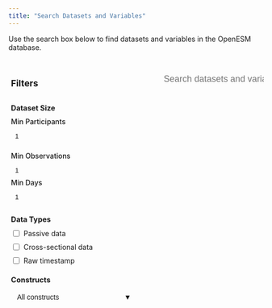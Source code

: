 ```yaml
---
title: "Search Datasets and Variables"
---
```


Use the search box below to find datasets and variables in the OpenESM database.

<div id="custom-search-container" style="display: flex; gap: 20px;">
<aside style="width: 250px; background-color: var(--code-bg); padding: 20px; border-radius: 8px; height: fit-content; flex-shrink: 0; border: 1px solid var(--border);">
<h3 style="margin-top: 0; margin-bottom: 20px; font-size: 1.1rem; border-bottom: 1px solid var(--border); padding-bottom: 10px;">Filters</h3>
<div style="margin-bottom: 20px;">
<h4 style="margin-bottom: 10px; font-size: 0.9rem; color: var(--secondary);">Dataset Size</h4>
<div style="margin-bottom: 15px;">
<label for="min-participants" style="display: block; font-weight: 500; margin-bottom: 5px; font-size: 0.875rem;">Min Participants</label>
<input type="number" id="min-participants" min="1" value="1" style="width: 100%; padding: 8px; border: 1px solid var(--border); border-radius: 4px; background-color: var(--entry); color: var(--primary);">
</div>
<div>
<label for="min-observations" style="display: block; font-weight: 500; margin-bottom: 5px; font-size: 0.875rem;">Min Observations</label>
<input type="number" id="min-observations" min="1" value="1" style="width: 100%; padding: 8px; border: 1px solid var(--border); border-radius: 4px; background-color: var(--entry); color: var(--primary);">
</div>
<div>
<label for="min-days" style="display: block; font-weight: 500; margin-bottom: 5px; font-size: 0.875rem;">Min Days</label>
<input type="number" id="min-days" min="1" value="1" style="width: 100%; padding: 8px; border: 1px solid var(--border); border-radius: 4px; background-color: var(--entry); color: var(--primary);">
</div>
</div>
<div style="margin-bottom: 20px;">
<h4 style="margin-bottom: 10px; font-size: 0.9rem; color: var(--secondary);">Data Types</h4>
<div style="margin-bottom: 8px; display: flex; align-items: center;">
<input type="checkbox" id="passive-data" style="margin-right: 8px;">
<label for="passive-data" style="font-size: 0.875rem;">Passive data</label>
</div>
<div style="margin-bottom: 8px; display: flex; align-items: center;">
<input type="checkbox" id="cross-sectional" style="margin-right: 8px;">
<label for="cross-sectional" style="font-size: 0.875rem;">Cross-sectional data</label>
</div>
<div style="display: flex; align-items: center;">
<input type="checkbox" id="raw-timestamp" style="margin-right: 8px;">
<label for="raw-timestamp" style="font-size: 0.875rem;">Raw timestamp</label>
</div>
</div>
<div>
<h4 style="margin-bottom: 10px; font-size: 0.9rem; color: var(--secondary);">Constructs</h4>
<div class="construct-dropdown">
<button class="construct-button" id="construct-button">
<span id="construct-button-text">All constructs</span>
<span>▼</span>
</button>
<div class="construct-dropdown-content" id="construct-dropdown">
<!-- Constructs will be populated dynamically -->
</div>
</div>
</div>
</aside>
<main style="flex: 1;">
<input type="text" id="custom-search-input" placeholder="Search datasets and variables...">
<div id="selected-datasets" class="selected-datasets hidden">
<div class="selected-header">
<h3 id="selected-count">0 datasets selected</h3>
<span class="toggle-arrow">▼</span>
</div>
<div class="selected-content">
<button id="clear-selection-btn" class="clear-btn">Clear Selection</button>
<div class="code-section">
<div class="code-block">
<div class="code-header">R Code</div>
<pre><code class="code-content" id="r-code"></code></pre>
</div>
<div class="code-block">
<div class="code-header">Python Code</div>
<pre><code class="code-content" id="python-code"></code></pre>
</div>
</div>
</div>
</div>
<div id="custom-search-results"></div>
</main>
</div>
<script src="https://unpkg.com/lunr/lunr.js"></script>
<script>
document.addEventListener('DOMContentLoaded', function() {
    let datasets = [];
    let idx = null;
    let selectedDatasets = new Set();
    let selectedConstructs = new Set();
    let constructCounts = {};
    const debug = false;
    function log(message, data) {
        if (debug) {
            console.log(message, data || '');
        }
    }
    const basePath = window.location.pathname.includes('/openesm/') ? '/openesm' : '';
    const jsonUrl = `${basePath}/data/datasets-index.json`;
    fetch(jsonUrl)
        .then(response => {
            if (!response.ok) throw new Error(`HTTP error! Status: ${response.status}`);
            return response.json();
        })
        .then(data => {
            datasets = data;
            buildSearchIndex();
            buildConstructCounts();
            populateConstructDropdown();
            setupEventListeners();
            performSearch();
        })
        .catch(error => {
            console.error('Error loading search index:', error);
            const resultsContainer = document.getElementById('custom-search-results');
            if (resultsContainer) {
                resultsContainer.innerHTML = '<p>Error loading search index. ' + error.message + '</p>';
            }
        });
    function buildSearchIndex() {
        idx = lunr(function() {
            this.ref('id');
            this.field('first_author', { boost: 10 });
            this.field('year', { boost: 5 });
            this.field('topics', { boost: 8 });
            this.field('variables', { boost: 5 });
            datasets.forEach(doc => {
                const variableText = Array.isArray(doc.variables)
    ? doc.variables.map(v => {
        const constructs = Array.isArray(v.construct) ? v.construct.join(' ') : (v.construct || '');
        return `${v.name || ''} ${v.description || ''} ${v.variable_type || ''} ${constructs}`;
    }).join(' ')
    : '';
                this.add({
                    id: doc.id,
                    first_author: doc.first_author || '',
                    year: (doc.year || '').toString(),
                    topics: doc.topics || '',
                    variables: variableText
                });
            });
        });
    }
    function buildConstructCounts() {
        constructCounts = {};
        datasets.forEach(dataset => {
            const datasetConstructs = new Set();
            if (Array.isArray(dataset.variables)) {
                dataset.variables.forEach(variable => {
                    if (variable.construct) {
                        const constructs = Array.isArray(variable.construct)
                            ? variable.construct
                            : [variable.construct];
                        // Split by comma and flatten the array
                        const individualConstructs = constructs.flatMap(c => {
                            return c && typeof c === 'string'
                             ? c.split(',').map(s => s.trim()).filter(Boolean)
                              : [];
                        });
                        individualConstructs.forEach(construct => {
                            if (construct) { // Already trimmed and filtered for non-empty
                                datasetConstructs.add(construct);
                            }
                        });
                    }
                });
            }
            datasetConstructs.forEach(construct => {
                constructCounts[construct] = (constructCounts[construct] || 0) + 1;
            });
        });
        log("Construct counts:", constructCounts);
    }
    function highlightSearchTerms(text, query) {
    if (!text || !query.trim()) return text;
    // Extract individual terms from query, remove special characters
    const terms = query.toLowerCase()
        .split(/\s+/)
        .filter(term => term.length > 1) // Ignore single characters
        .map(term => term.replace(/[^\w]/g, '')); // Remove special chars
    if (terms.length === 0) return text;
    // Create regex pattern for all terms (case insensitive)
    const pattern = terms.map(term => 
        term.replace(/[.*+?^${}()|[\]\\]/g, '\\$&') // Escape special regex chars
    ).join('|');
    const regex = new RegExp(`(${pattern})`, 'gi');
    return text.replace(regex, '<mark class="search-highlight">$1</mark>');
}
function getMatchIndicators(dataset, query) {
    if (!query.trim()) return [];
    const indicators = [];
    const queryTerms = query.toLowerCase().split(/\s+/).filter(term => term.length > 1);
    // Check title match (first_author + year)
    const titleText = `${dataset.first_author} ${dataset.year}`.toLowerCase();
    if (queryTerms.some(term => titleText.includes(term))) {
        indicators.push('Author/Year');
    }
    // Check topics match
    const topicsText = (dataset.topics || '').toLowerCase();
    if (queryTerms.some(term => topicsText.includes(term))) {
        indicators.push('Topics');
    }
    // Check variables match
    let hasVariableMatch = false;
    if (Array.isArray(dataset.variables)) {
        hasVariableMatch = dataset.variables.some(variable => {
            const variableText = `${variable.name || ''} ${variable.description || ''}`.toLowerCase();
            return queryTerms.some(term => variableText.includes(term));
        });
    }
    if (hasVariableMatch) {
        indicators.push('Variables');
    }
    return indicators;
}
    function populateConstructDropdown() {
        const dropdown = document.getElementById('construct-dropdown');
        dropdown.innerHTML = '';
        const sortedConstructs = Object.entries(constructCounts)
            .sort((a, b) => {
                if (b[1] !== a[1]) return b[1] - a[1];
                return a[0].localeCompare(b[0]);
            });
        sortedConstructs.forEach(([construct, count]) => {
            const item = document.createElement('div');
            item.className = 'construct-item';
            item.innerHTML = `
                <input type="checkbox" id="construct-${construct.replace(/\s+/g, '-')}" value="${construct}">
                <label for="construct-${construct.replace(/\s+/g, '-')}">${construct}</label>
                <span class="construct-count">(${count})</span>
            `;
            const checkbox = item.querySelector('input');
            checkbox.addEventListener('change', (e) => {
                if (e.target.checked) {
                    selectedConstructs.add(construct);
                } else {
                    selectedConstructs.delete(construct);
                }
                updateConstructButtonText();
                performSearch();
            });
            dropdown.appendChild(item);
        });
    }
    function updateConstructButtonText() {
        const buttonText = document.getElementById('construct-button-text');
        if (selectedConstructs.size === 0) {
            buttonText.textContent = 'All constructs';
        } else if (selectedConstructs.size === 1) {
            buttonText.textContent = Array.from(selectedConstructs)[0];
        } else {
            buttonText.textContent = `${selectedConstructs.size} constructs selected`;
        }
    }
    function setupEventListeners() {
        document.getElementById('custom-search-input').addEventListener('input', performSearch);
        document.getElementById('min-participants').addEventListener('input', performSearch);
        document.getElementById('min-observations').addEventListener('input', performSearch);
        document.getElementById('min-days').addEventListener('input', performSearch);
        document.getElementById('passive-data').addEventListener('change', performSearch);
        document.getElementById('cross-sectional').addEventListener('change', performSearch);
        document.getElementById('raw-timestamp').addEventListener('change', performSearch);
        document.querySelector('.selected-header').addEventListener('click', toggleSelectedSection);
        document.getElementById('clear-selection-btn').addEventListener('click', clearSelection);
        // Construct dropdown toggle
        const constructButton = document.getElementById('construct-button');
        const constructDropdown = document.getElementById('construct-dropdown');
        constructButton.addEventListener('click', (e) => {
            e.stopPropagation();
            constructDropdown.classList.toggle('show');
            constructButton.classList.toggle('active');
        });
        // Close dropdown when clicking outside
        document.addEventListener('click', () => {
            constructDropdown.classList.remove('show');
            constructButton.classList.remove('active');
        });
        // Prevent dropdown from closing when clicking inside
        constructDropdown.addEventListener('click', (e) => {
            e.stopPropagation();
        });
    }
    function performSearch() {
        const query = document.getElementById('custom-search-input').value;
        let searchResults;
        if (query.trim() !== '') {
            try {
                searchResults = idx.search(query);
            } catch (error) {
                console.error("Search error:", error);
                document.getElementById('custom-search-results').innerHTML = '<p>Search error: ' + error.message + '</p>';
                return;
            }
        } else {
            searchResults = datasets.map(d => ({ ref: d.id, score: 1, matchData: { metadata: {} } }));
        }
        const mappedResults = searchResults.map(result => {
            const dataset = datasets.find(d => d.id === result.ref);
            if (dataset) {
                dataset.score = result.score;
                dataset.matchedTerms = Object.keys(result.matchData.metadata);
            }
            return dataset;
        });
        const filteredResults = applyFilters(mappedResults);
        displayResults(filteredResults, query);
    }
    function applyFilters(results) {
        const minParticipants = parseInt(document.getElementById('min-participants').value) || 1;
        const minObservations = parseInt(document.getElementById('min-observations').value) || 1;
        const minDays = parseInt(document.getElementById('min-days').value) || 1;
        const needsPassiveData = document.getElementById('passive-data').checked;
        const needsCrossSectional = document.getElementById('cross-sectional').checked;
        const needsRawTimestamp = document.getElementById('raw-timestamp').checked;
        return results.filter(dataset => {
            if (!dataset) return false;
            if ((dataset.n_participants || 0) < minParticipants) return false;
            if ((dataset.n_time_points || 0) < minObservations) return false;
            if ((dataset.n_days || 0) < minDays) return false;
            if (needsPassiveData && dataset.passive_data_available !== "yes") return false;
            if (needsCrossSectional && dataset.cross_sectional_available !== "yes") return false;
            if (needsRawTimestamp && (!dataset.raw_time_stamp || dataset.raw_time_stamp === "no")) return false;
            // Check construct filter
            if (selectedConstructs.size > 0) {
                const datasetConstructs = new Set();
                if (Array.isArray(dataset.variables)) {
                    dataset.variables.forEach(variable => {
                        if (variable.construct) {
                            const constructs = Array.isArray(variable.construct)
                                ? variable.construct
                                : [variable.construct];
                            // Split by comma and flatten the array, then trim and filter
                            const individualConstructs = constructs.flatMap(c =>
                                c && typeof c === 'string'
                                    ? c.split(',').map(s => s.trim()).filter(Boolean)
                                    : []
                            );
                            individualConstructs.forEach(c => {
                                if (c) datasetConstructs.add(c); // Already trimmed and filtered for non-empty
                            });
                        }
                    });
                }
                // Check if dataset has any of the selected constructs
                const hasSelectedConstruct = Array.from(selectedConstructs).some(
                    construct => datasetConstructs.has(construct)
                );
                if (!hasSelectedConstruct) return false;
            }
            return true;
        });
    }
    function displayResults(results, query) {
    const resultsContainer = document.getElementById('custom-search-results');
    resultsContainer.innerHTML = '';
    const resultsHeader = document.createElement('div');
    resultsHeader.className = 'search-stats';
    resultsHeader.textContent = `${results.length} dataset${results.length !== 1 ? 's' : ''} found`;
    resultsContainer.appendChild(resultsHeader);
    if (results.length === 0) {
        resultsContainer.innerHTML += '<p>No results found matching your criteria.</p>';
        return;
    }
    results.forEach(dataset => {
        const isSelected = selectedDatasets.has(dataset.id);
        const datasetEl = document.createElement('div');
        datasetEl.className = `search-result ${isSelected ? 'selected' : ''}`;
        datasetEl.dataset.id = dataset.id;
        datasetEl.addEventListener('click', () => toggleDatasetSelection(dataset.id));
        const queryTerms = query.toLowerCase().split(/\s+/).filter(Boolean);
        const matchingVariables = query.trim() === '' ? [] : dataset.variables.filter(variable =>
            queryTerms.some(term =>
                (variable.name || '').toLowerCase().includes(term) ||
                (variable.description || '').toLowerCase().includes(term)
            )
        ).slice(0, 3);
        const url = dataset.url.startsWith('/') ? `${basePath}${dataset.url}` : dataset.url;
        // Apply highlighting to the title
        const highlightedTitle = highlightSearchTerms(
            `${dataset.first_author} (${dataset.year})`, 
            query
        );
        // Apply highlighting to topics
        const highlightedTopics = highlightSearchTerms(dataset.topics || 'N/A', query);
        // Get match indicators
        const matchIndicators = getMatchIndicators(dataset, query);
        const matchIndicatorHTML = matchIndicators.length > 0 ? 
            `<div class="match-indicators">Found in: ${matchIndicators.map(indicator => 
                `<span class="match-tag">${indicator}</span>`
            ).join('')}</div>` : '';
        datasetEl.innerHTML = `
            <div class="selection-checkbox ${isSelected ? 'selected' : ''}"></div>
            <h3><a href="${url}" onclick="event.stopPropagation()">${highlightedTitle}</a></h3>
            ${matchIndicatorHTML}
            <p><strong>Topics:</strong> ${highlightedTopics}</p>
            <p><strong>Participants:</strong> ${dataset.n_participants || 'N/A'} | <strong>Time points:</strong> ${dataset.n_time_points || 'N/A'} | <strong>Days:</strong> ${dataset.n_days || 'N/A'}</p>
            ${matchingVariables.length > 0 ? `
                <div class="matching-variables">
                    <h4>Matching Variables</h4>
                    <ul>
                        ${matchingVariables.map(v => {
                            const highlightedName = highlightSearchTerms(v.name, query);
                            const highlightedDesc = highlightSearchTerms(v.description || 'No description.', query);
                            return `<li><strong>${highlightedName}</strong>: ${highlightedDesc}</li>`;
                        }).join('')}
                    </ul>
                </div>
            ` : ''}
        `;
        resultsContainer.appendChild(datasetEl);
    });
}
    function toggleDatasetSelection(datasetId) {
        const resultEl = document.querySelector(`.search-result[data-id="${datasetId}"]`);
        const checkboxEl = resultEl.querySelector('.selection-checkbox');
        if (selectedDatasets.has(datasetId)) {
            selectedDatasets.delete(datasetId);
            resultEl.classList.remove('selected');
            checkboxEl.classList.remove('selected');
        } else {
            selectedDatasets.add(datasetId);
            resultEl.classList.add('selected');
            checkboxEl.classList.add('selected');
        }
        updateSelectedSection();
    }
    function updateSelectedSection() {
        const selectedSection = document.getElementById('selected-datasets');
        const countElement = document.getElementById('selected-count');
        const hasSelection = selectedDatasets.size > 0;
        selectedSection.classList.toggle('hidden', !hasSelection);
        if (hasSelection) {
            countElement.textContent = `${selectedDatasets.size} dataset${selectedDatasets.size !== 1 ? 's' : ''} selected`;
            updateCode();
        }
    }
    function updateCode() {
        const datasetIds = Array.from(selectedDatasets).sort().map(id => `"${id}"`).join(', ');
        document.getElementById('r-code').textContent = `library(openesm)\ndatasets <- get_dataset(c(${datasetIds}))`;
        document.getElementById('python-code').textContent = `import openesm\ndatasets = openesm.get_dataset([${datasetIds}])`;
    }
    function toggleSelectedSection() {
        const content = document.querySelector('.selected-content');
        const arrow = document.querySelector('.toggle-arrow');
        const isExpanded = content.classList.toggle('expanded');
        arrow.classList.toggle('expanded', isExpanded);
    }
    function clearSelection() {
        selectedDatasets.clear();
        document.querySelectorAll('.search-result.selected').forEach(el => {
            el.classList.remove('selected');
            el.querySelector('.selection-checkbox').classList.remove('selected');
        });
        updateSelectedSection();
    }
});
</script>
<style>
#custom-search-container { margin: 2rem -15px; }
#custom-search-input { width: 100%; padding: 0.8rem; font-size: 1.1rem; border: 1px solid var(--border); border-radius: 4px; margin-bottom: 1.5rem; background-color: var(--entry); color: var(--primary); }
.search-stats { margin-bottom: 1rem; font-size: 0.9rem; color: var(--secondary); }
.search-result { margin-bottom: 1rem; padding: 1rem; border-radius: 4px; border: 2px solid var(--border); background-color: var(--entry); position: relative; cursor: pointer; transition: border-color 0.2s ease, background-color 0.2s ease; }
.search-result:hover { border-color: var(--primary); }
.search-result.selected { border-color: var(--primary); background-color: var(--code-bg); }
.search-result h3 { margin-top: 0; margin-bottom: 0.5rem; }
.search-result h3 a { color: var(--primary); text-decoration: none; }
.search-result h3 a:hover { text-decoration: underline; }
.search-result p { margin: 0.3rem 0; font-size: 0.9rem; }
.matching-variables { margin-top: 0.8rem; padding-top: 0.8rem; border-top: 1px solid var(--border); }
.matching-variables h4 { margin-bottom: 0.5rem; font-size: 1rem; }
.matching-variables ul { margin: 0.5rem 0 0 0; padding-left: 1.2rem; }
.matching-variables li { margin-bottom: 0.3rem; }
.selection-checkbox { position: absolute; top: 1rem; right: 1rem; width: 22px; height: 22px; border: 2px solid var(--secondary); border-radius: 4px; background: var(--entry); transition: all 0.2s ease; }
.selection-checkbox.selected { background: var(--primary); border-color: var(--primary); color: var(--entry); }
.selection-checkbox.selected::after { content: '✓'; display: block; text-align: center; font-weight: bold; line-height: 18px; }
.selected-datasets { background: var(--code-bg); border: 1px solid var(--border); border-radius: 8px; margin-bottom: 1.5rem; overflow: hidden; transition: all 0.3s ease; }
.selected-datasets.hidden { display: none; }
.selected-header { padding: 12px 15px; background: var(--tertiary); color: var(--primary); display: flex; justify-content: space-between; align-items: center; cursor: pointer; }
.selected-header h3 { margin: 0; font-size: 1rem; }
.toggle-arrow { transition: transform 0.3s ease; }
.toggle-arrow.expanded { transform: rotate(180deg); }
.selected-content { display: none; padding: 15px; }
.selected-content.expanded { display: block; }
.clear-btn { background: #dc3545; color: white; border: none; padding: 8px 16px; border-radius: 4px; cursor: pointer; font-size: 14px; margin-bottom: 15px; }
.clear-btn:hover { background: #c82333; }
.code-section { display: grid; grid-template-columns: 1fr 1fr; gap: 15px; }
.code-block { 
  border: none; 
  border-radius: 8px; 
  overflow: hidden; 
  background: #1a202c;
}
.code-header { 
  background: #2d3748; 
  color: #e2e8f0; 
  padding: 10px 12px; 
  font-weight: 600; 
  font-size: 13px; 
}
.code-content { 
  display: block; 
  padding: 12px; 
  margin: 0; /* remove default margin */
  font-family: var(--font-mono); 
  font-size: 13px; 
  white-space: pre-wrap; 
  background: #1a202c; 
  color: #e2e8f0; 
}
/* Also target the pre element specifically */
.code-block pre {
  margin: 0;
  padding: 0;
  background: transparent;
}
/* Add some better monospace fonts */
.code-content { 
  font-family: 'Fira Code', 'Monaco', 'Cascadia Code', 'Roboto Mono', 'Courier New', monospace; 
}
/* Syntax highlighting colors */
.code-content .keyword { color: #f687b3; font-weight: 500; }
.code-content .string { color: #9ae6b4; }
.code-content .function { color: #63b3ed; }
/* Construct dropdown styles */
.construct-dropdown { position: relative; }
.construct-button { width: 100%; padding: 8px 12px; border: 1px solid var(--border); border-radius: 4px; background: var(--entry); color: var(--primary); font-size: 0.875rem; text-align: left; cursor: pointer; display: flex; justify-content: space-between; align-items: center; }
.construct-button:hover { border-color: var(--primary); }
.construct-button.active { border-color: var(--primary); }
.construct-dropdown-content { display: none; position: absolute; top: 100%; left: 0; right: 0; background: var(--entry); border: 1px solid var(--border); border-radius: 4px; box-shadow: 0 4px 12px rgba(0,0,0,0.1); max-height: 300px; overflow-y: auto; z-index: 1000; margin-top: 4px; }
.construct-dropdown-content.show { display: block; }
.construct-item { padding: 8px 12px; display: flex; align-items: center; gap: 8px; cursor: pointer; font-size: 0.875rem; }
.construct-item:hover { background: var(--code-bg); }
.construct-item input[type="checkbox"] { margin: 0; }
.construct-item label { flex: 1; cursor: pointer; margin: 0; }
.construct-count { color: var(--secondary); font-size: 0.8125rem; }
@media (max-width: 900px) { .code-section { grid-template-columns: 1fr; } }
@media (max-width: 768px) { #custom-search-container { flex-direction: column; margin: 2rem 0; } #custom-search-container aside { width: 100%; margin-bottom: 20px; } }
</style>
